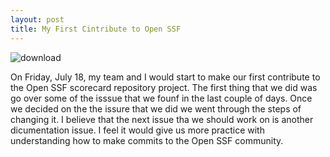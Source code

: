 ```yaml
---
layout: post
title: My First Cintribute to Open SSF
---
```


![download](https://github.com/user-attachments/assets/5fcc137b-6b95-43bc-8415-df09992403b2)


On Friday, July 18, my team and I would start to make our first contribute to the Open SSF scorecard 
repository project. The first thing that we did was go over some of the isssue that we founf in the 
last couple of days. Once we decided on the the issure that we did we went through the steps of changing
it. I believe that the next issue tha we should work on is another dicumentation issue. I feel it would give
us more practice with understanding how to make commits to the Open SSF community.
